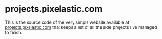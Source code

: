 # projects.pixelastic.com

This is the source code of the very simple website available at
[projects.pixelastic.com]() that keeps a list of all the side projects I've
managed to finish.
